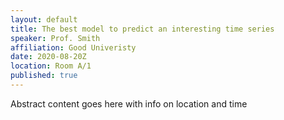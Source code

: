 ```yaml
---
layout: default
title: The best model to predict an interesting time series
speaker: Prof. Smith 
affiliation: Good Univeristy
date: 2020-08-20Z
location: Room A/1
published: true
---
```



Abstract content goes here with info on location and time 
